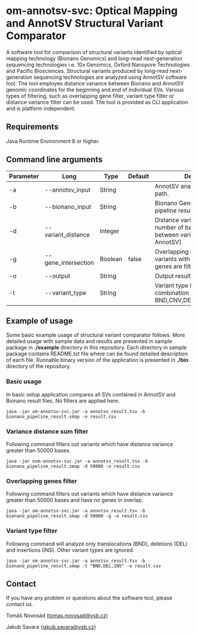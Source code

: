 # om-annotsv-svc: Optical Mapping and AnnotSV Structural Variant Comparator

A software tool for comparison of structural variants identified by optical mapping technology (Bionano Genomics) and long-read next-generation sequencing technologies i.e. 10x Genomics, Oxford Nanopore Technologies and Pacific Biosciences. Structural variants produced by long-read next-generation sequencing technologies are analyzed using AnnotSV software tool. The tool employes distance variance between Bionano and AnnotSV genomic coordinates for the beginning and end of individual SVs. Various types of filtering, such as overlapping gene filter, variant type filter or distance variance filter can be used. The tool is provided as CLI application and is platform independent.

## Requirements
Java Runtime Environment 8 or higher.

## Command line arguments
| Parameter | Long | Type | Default | Description | Required |
| --- | --- | --- | --- | --- | --- |
| -a | --annotsv_input | String || AnnotSV analysis result TSV file path. | \* | 
| -b | --bionano_input | String || Bionano Genomics analysis pipeline result SMAP file path.  | \* |
| -d | --variant_distance | Integer || Distance variance filter (i.e. number of bases difference between variant from OM and AnnotSV) ||
| -g | --gene_intersection | Boolean | false | Overlapping genes filter (i.e. variants with non-overlapping genes are filtered out) ||
| -o | --output | String || Output result file path. | \* |
| -t | --variant_type | String || Variant type filter. Any combination of BND,CNV,DEL,INS,DUP,INV,UNK. ||

## Example of usage
Some basic example usage of structural variant comparator follows. More detailed usage with sample data and results are presented in sample package in <b>./example</b> directory in this repository. Each directory in sample package contains README.txt file where can be found detailed description of each file. Runnable binary version of the application is presented in <b>./bin</b> directory of the repository.

### Basic usage
In basic setup application compares all SVs contained in AnnotSV and Bionano result files. No filters are applied here.

```console
java -jar om-annotsv-svc.jar -a annotsv_result.tsv -b bionano_pipeline_result.smap -o result.csv
```

### Variance distance sum filter
Following command filters out variants which have distance variance greater than 50000 bases.

```consolev
java -jar ovm-annotsv-svc.jar -a annotsv_result.tsv -b bionano_pipeline_result.smap -d 50000 -o result.csv 
```

### Overlapping genes filter 
Following command filters out variants which have distance variance greater than 50000 bases and have no genes in overlap.

```console
java -jar om-annotsv-svc.jar -a annotsv_result.tsv -b bionano_pipeline_result.smap -d 50000 -g -o result.csv 
```

### Variant type filter
Following command will analyze only translocations (BND), deletions (DEL) and insertions (INS). Other variant types are ignored.

```console
java -jar om-annotsv-svc.jar -a annotsv_result.tsv -b bionano_pipeline_result.smap -t "BND,DEL,INS" -o result.csv 
```

## Contact
If you have any problem or questions about the software tool, please contact us.

Tomáš Novosád (tomas.novosad@vsb.cz)

Jakub Savara (jakub.savara@vsb.cz)

